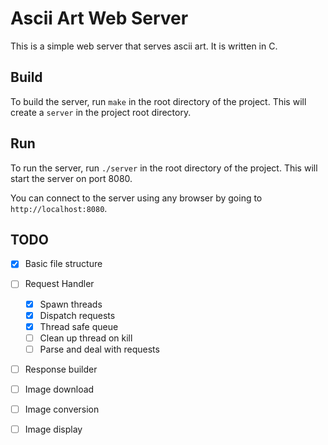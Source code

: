 # Ascii Art Web Server

This is a simple web server that serves ascii art. It is written in C.

## Build

To build the server, run `make` in the root directory of the project. This will create a `server` in the project root directory.

## Run

To run the server, run `./server` in the root directory of the project. This will start the server on port 8080.

You can connect to the server using any browser by going to `http://localhost:8080`.

## TODO

- [x] Basic file structure
- [ ] Request Handler
    - [X] Spawn threads
    - [X] Dispatch requests
    - [X] Thread safe queue
    - [ ] Clean up thread on kill
    - [ ] Parse and deal with requests
- [ ] Response builder
- [ ] Image download
- [ ] Image conversion
- [ ] Image display

